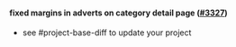 #### fixed margins in adverts on category detail page ([#3327](https://github.com/shopsys/shopsys/pull/3327))

-   see #project-base-diff to update your project
